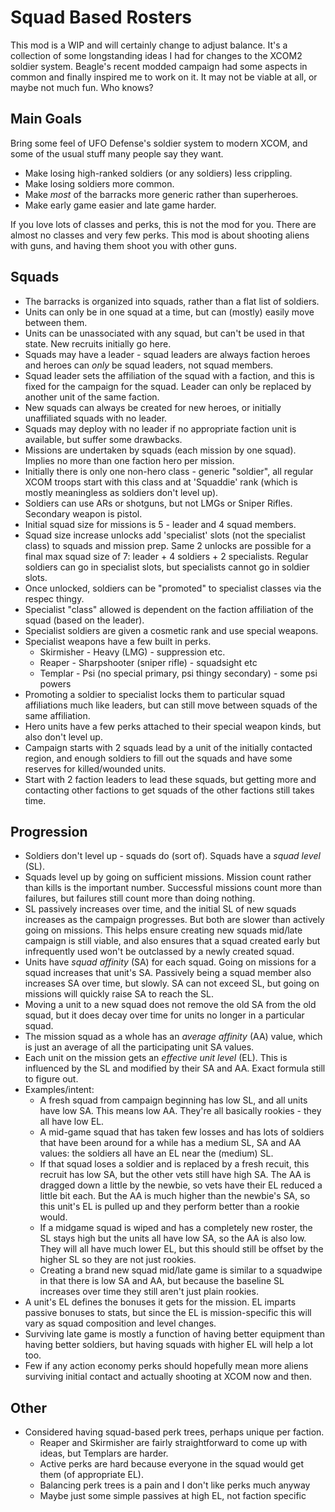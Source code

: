 # Squad Based Rosters

This mod is a WIP and will certainly change to adjust balance. It's a collection of some longstanding ideas I had for changes to the XCOM2 soldier system. Beagle's recent modded campaign had some aspects in common and finally inspired me to work on it. It may not be viable at all, or maybe not much fun. Who knows?

## Main Goals

Bring some feel of UFO Defense's soldier system to modern XCOM, and some of the usual stuff many people say they want.

- Make losing high-ranked soldiers (or any soldiers) less crippling.
- Make losing soldiers more common.
- Make _most_ of the barracks more generic rather than superheroes.
- Make early game easier and late game harder.

If you love lots of classes and perks, this is not the mod for you. There are almost no classes and very few perks. This mod is about shooting aliens with guns, and having them shoot you with other guns.

## Squads

- The barracks is organized into squads, rather than a flat list of soldiers.
- Units can only be in one squad at a time, but can (mostly) easily move between them.
- Units can be unassociated with any squad, but can't be used in that state. New recruits initially go here.
- Squads may have a leader - squad leaders are always faction heroes and heroes can _only_ be squad leaders, not squad members.
- Squad leader sets the affiliation of the squad with a faction, and this is fixed for the campaign for the squad. Leader can only be replaced by another unit of the same faction.
- New squads can always be created for new heroes, or initially unaffiliated squads with no leader.
- Squads may deploy with no leader if no appropriate faction unit is available, but suffer some drawbacks.
- Missions are undertaken by squads (each mission by one squad). Implies no more than one faction hero per mission.
- Initially there is only one non-hero class - generic "soldier", all regular XCOM troops start with this class and at 'Squaddie' rank (which is mostly meaningless as soldiers don't level up).
- Soldiers can use ARs or shotguns, but not LMGs or Sniper Rifles. Secondary weapon is pistol.
- Initial squad size for missions is 5 - leader and 4 squad members.
- Squad size increase unlocks add 'specialist' slots (not the specialist class) to squads and mission prep. Same 2 unlocks are possible for a final max squad size of 7: leader + 4 soldiers + 2 specialists. Regular soldiers can go in specialist slots, but specialists cannot go in soldier slots.
- Once unlocked, soldiers can be "promoted" to specialist classes via the respec thingy.
- Specialist "class" allowed is dependent on the faction affiliation of the squad (based on the leader).
- Specialist soldiers are given a cosmetic rank and use special weapons.
- Specialist weapons have a few built in perks.
    - Skirmisher - Heavy (LMG) - suppression etc.
    - Reaper - Sharpshooter (sniper rifle) - squadsight etc
    - Templar - Psi (no special primary, psi thingy secondary) - some psi powers
- Promoting a soldier to specialist locks them to particular squad affiliations much like leaders, but can still move between squads of the same affiliation.
- Hero units have a few perks attached to their special weapon kinds, but also don't level up.
- Campaign starts with 2 squads lead by a unit of the initially contacted region, and enough soldiers to fill out the squads and have some reserves for killed/wounded units.
- Start with 2 faction leaders to lead these squads, but getting more and contacting other factions to get squads of the other factions still takes time.


## Progression
- Soldiers don't level up - squads do (sort of). Squads have a _squad level_ (SL).
- Squads level up by going on sufficient missions. Mission count rather than kills is the important number. Successful missions count more than failures, but failures still count more than doing nothing.
- SL passively increases over time, and the initial SL of new squads increases as the campaign progresses. But both are slower than actively going on missions. This helps ensure creating new squads mid/late campaign is still viable, and also ensures that a squad created early but infrequently used won't be outclassed by a newly created squad.
- Units have _squad affinity_ (SA) for each squad. Going on missions for a squad increases that unit's SA. Passively being a squad member also increases SA over time, but slowly. SA can not exceed SL, but going on missions will quickly raise SA to reach the SL.
- Moving a unit to a new squad does not remove the old SA from the old squad, but it does decay over time for units no longer in a particular squad.
- The mission squad as a whole has an _average affinity_ (AA) value, which is just an average of all the participating unit SA values.
- Each unit on the mission gets an _effective unit level_ (EL). This is influenced by the SL and modified by their SA and AA. Exact formula still to figure out.
- Examples/intent:
    - A fresh squad from campaign beginning has low SL, and all units have low SA. This means low AA. They're all basically rookies - they all have low EL.
    - A mid-game squad that has taken few losses and has lots of soldiers that have been around for a while has a medium SL, SA and AA values: the soldiers all have an EL near the (medium) SL.
    - If that squad loses a soldier and is replaced by a fresh recuit, this recruit has low SA, but the other vets still have high SA. The AA is dragged down a little by the newbie, so vets have their EL reduced a little bit each. But the AA is much higher than the newbie's SA, so this unit's EL is pulled up and they perform better than a rookie would.
    - If a midgame squad is wiped and has a completely new roster, the SL stays high but the units all have low SA, so the AA is also low. They will all have much lower EL, but this should still be offset by the higher SL so they are not just rookies.
    - Creating a brand new squad mid/late game is similar to a squadwipe in that there is low SA and AA, but because the baseline SL increases over time they still aren't just plain rookies.
- A unit's EL defines the bonuses it gets for the mission. EL imparts passive bonuses to stats, but since the EL is mission-specific this will vary as squad composition and level changes.
- Surviving late game is mostly a function of having better equipment than having better soldiers, but having squads with higher EL will help a lot too.
- Few if any action economy perks should hopefully mean more aliens surviving initial contact and actually shooting at XCOM now and then.

## Other

- Considered having squad-based perk trees, perhaps unique per faction.
    - Reaper and Skirmisher are fairly straightforward to come up with ideas, but Templars are harder.
    - Active perks are hard because everyone in the squad would get them (of appropriate EL).
    - Balancing perk trees is a pain and I don't like perks much anyway
    - Maybe just some simple passives at high EL, not faction specific
